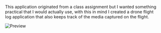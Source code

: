 This application originated from a class assignment but I wanted something practical that I would actually use, with this in mind I created a drone flight log application that also keeps track of the media captured on the flight.


![Preview](https://mrdagree.com/u/p31PY.png)
